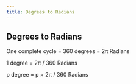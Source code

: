 ```yaml
---
title: Degrees to Radians
---
```

## Degrees to Radians

One complete cycle = 360 degrees = 2π Radians

1 degree = 2π / 360 Radians

p degree = p ×  2π / 360 Radians



